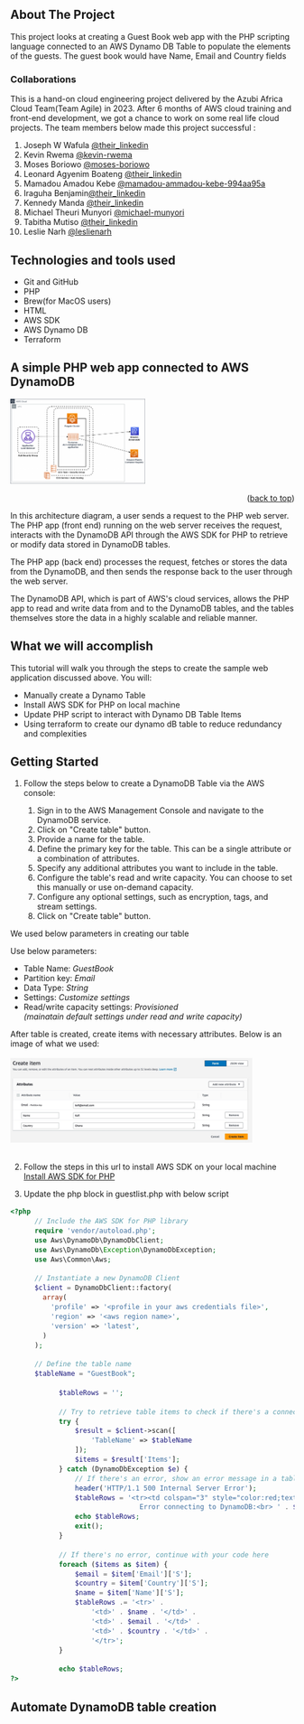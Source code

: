 ## About The Project

This project looks at creating a Guest Book web app with the PHP scripting language connected to an AWS Dynamo DB Table to populate the elements of the guests. The guest book would have Name, Email and Country fields

### Collaborations

This is a hand-on cloud engineering project delivered by the Azubi Africa Cloud Team(Team Agile) in 2023. After 6 months of AWS cloud training and front-end development, we got a chance to work on some real life cloud projects.
The team members below made this project successful :

1.  Joseph W Wafula [@their_linkedin]()
2.  Kevin Rwema [@kevin-rwema](https://www.linkedin.com/in/kevin-rwema/)
3.  Moses Boriowo [@moses-boriowo](https://www.linkedin.com/in/moses-boriowo/)
4.  Leonard Agyenim Boateng [@their_linkedin]()
5.  Mamadou Amadou Kebe [@mamadou-ammadou-kebe-994aa95a](https://www.linkedin.com/in/mamadou-ammadou-kebe-994aa95a/)
6.  Iraguha Benjamin[@their_linkedin]()
7.  Kennedy Manda [@their_linkedin]()
8.  Michael Theuri Munyori [@michael-munyori](https://www.linkedin.com/in/michael-munyori/)
9.  Tabitha Mutiso [@their_linkedin]()
10. Leslie Narh [@leslienarh](https://www.linkedin.com/in/leslienarh/)

## Technologies and tools used

- Git and GitHub
- PHP
- Brew(for MacOS users)
- HTML
- AWS SDK
- AWS Dynamo DB
- Terraform

## A simple PHP web app connected to AWS DynamoDB

<!-- setup a link to your images folder -->
<a href="[https://github.com/lawrencemuema/Cloud_project02](https://github.com/lawrencemuema/Cloud_project02/blob/main/images/fargate_arch.png)">
    <img src="images/fargate_arch.png" alt="Logo" width="auto" height="150">
</a>

<p align="right">(<a href="#readme-top">back to top</a>)</p>

In this architecture diagram, a user sends a request to the PHP web server. The PHP app (front end) running on the web server receives the request, interacts with the DynamoDB API through the AWS SDK for PHP to retrieve or modify data stored in DynamoDB tables.

The PHP app (back end) processes the request, fetches or stores the data from the DynamoDB, and then sends the response back to the user through the web server.

The DynamoDB API, which is part of AWS's cloud services, allows the PHP app to read and write data from and to the DynamoDB tables, and the tables themselves store the data in a highly scalable and reliable manner.

## What we will accomplish

This tutorial will walk you through the steps to create the sample web application discussed above. You will:

- Manually create a Dynamo Table
- Install AWS SDK for PHP on local machine
- Update PHP script to interact with Dynamo DB Table Items
- Using terraform to create our dynamo dB table to reduce redundancy and complexities

<!-- GETTING STARTED -->

## Getting Started

1. Follow the steps below to create a DynamoDB Table via the AWS console:

   1. Sign in to the AWS Management Console and navigate to the DynamoDB service.
   2. Click on "Create table" button.
   3. Provide a name for the table.
   4. Define the primary key for the table. This can be a single attribute or a combination of attributes.
   5. Specify any additional attributes you want to include in the table.
   6. Configure the table's read and write capacity. You can choose to set this manually or use on-demand capacity.
   7. Configure any optional settings, such as encryption, tags, and stream settings.
   8. Click on "Create table" button.

We used below parameters in creating our table

Use below parameters:

   <ul>
   <li>Table Name: <i>GuestBook</i></li>
   <li>Partition key: <i>Email</i></li>
   <li>Data Type: <i>String</i></li>
   <li>Settings: <i>Customize settings</i></li>
   <li>Read/write capacity settings: <i>Provisioned<br>(mainatain default settings under read and write capacity)</br></i></li>
   </ul>

After table is created, create items with necessary attributes. Below is an image of what we used:
<br></br>
<img src="images/ddb_item.jpg" alt="Logo" width="auto" height="150">
<br></br>

2. Follow the steps in this url to install AWS SDK on your local machine
   <br>
   <a href="https://docs.aws.amazon.com/aws-sdk-php/v2/guide/installation.html">Install AWS SDK for PHP</a>
   </br>

3. Update the php block in guestlist.php with below script

```php
<?php
      // Include the AWS SDK for PHP library
      require 'vendor/autoload.php';
      use Aws\DynamoDb\DynamoDbClient;
      use Aws\DynamoDb\Exception\DynamoDbException;
      use Aws\Common\Aws;

      // Instantiate a new DynamoDB Client
      $client = DynamoDbClient::factory(
        array(
          'profile' => '<profile in your aws credentials file>',
          'region' => '<aws region name>',
          'version' => 'latest',
        )
      );

      // Define the table name
      $tableName = "GuestBook";

            $tableRows = '';

            // Try to retrieve table items to check if there's a connection
            try {
                $result = $client->scan([
                    'TableName' => $tableName
                ]);
                $items = $result['Items'];
            } catch (DynamoDbException $e) {
                // If there's an error, show an error message in a table row that spans 3 columns
                header('HTTP/1.1 500 Internal Server Error');
                $tableRows = '<tr><td colspan="3" style="color:red;text-align:center;">
                                Error connecting to DynamoDB:<br> ' . $e->getMessage() . '</td></tr>';
                echo $tableRows;
                exit();
            }

            // If there's no error, continue with your code here
            foreach ($items as $item) {
                $email = $item['Email']['S'];
                $country = $item['Country']['S'];
                $name = $item['Name']['S'];
                $tableRows .= '<tr>' .
                    '<td>' . $name . '</td>' .
                    '<td>' . $email . '</td>' .
                    '<td>' . $country . '</td>' .
                    '</tr>';
            }

            echo $tableRows;
?>
```

## Automate DynamoDB table creation
